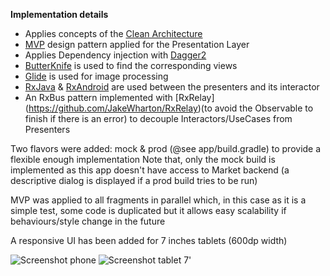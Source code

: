 **Implementation details**

- Applies concepts of the [Clean Architecture](https://8thlight.com/blog/uncle-bob/2012/08/13/the-clean-architecture.html)
- [MVP](https://github.com/googlesamples/android-architecture) design pattern applied for the Presentation Layer
- Applies Dependency injection with  [Dagger2](https://google.github.io/dagger/)
- [ButterKnife](http://jakewharton.github.io/butterknife/) is used to find the corresponding views
- [Glide](https://github.com/bumptech/glide) is used for image processing
- [RxJava](https://github.com/ReactiveX/RxJava) & [RxAndroid](https://github.com/ReactiveX/RxAndroid) are used between the presenters and its interactor
- An RxBus pattern implemented with [RxRelay] (https://github.com/JakeWharton/RxRelay)(to avoid the Observable to finish if there is an error) to decouple Interactors/UseCases from Presenters



Two flavors were added: mock & prod (@see app/build.gradle) to provide a flexible enough implementation
Note that,  only the mock build is implemented as this app doesn't have access to Market backend
(a descriptive dialog is displayed if a prod build tries to be run)

MVP was applied to all fragments in parallel which, in this case as it is a simple test, some code is duplicated but it allows easy scalability if behaviours/style change in the future 

A responsive UI has been added for 7 inches tablets (600dp width)

![Screenshot phone](http://awoisoak.com/public/android/market_app_1.png)
![Screenshot tablet 7'](http://awoisoak.com/public/android/market_app_2.png)